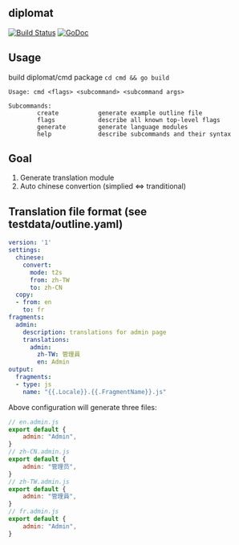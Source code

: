 diplomat
---------
[![Build Status](https://travis-ci.org/MinecraftXwinP/diplomat.svg?branch=master)](https://travis-ci.org/MinecraftXwinP/diplomat)
[![GoDoc](https://godoc.org/github.com/MinecraftXwinP/diplomat?status.svg)](https://godoc.org/github.com/MinecraftXwinP/diplomat)
## Usage

build diplomat/cmd package
`cd cmd && go build`

```
Usage: cmd <flags> <subcommand> <subcommand args>

Subcommands:
        create           generate example outline file
        flags            describe all known top-level flags
        generate         generate language modules
        help             describe subcommands and their syntax
```

## Goal

1. Generate translation module
2. Auto chinese convertion (simplied <=> tranditional)

## Translation file format (see testdata/outline.yaml)
```yaml
version: '1'
settings:
  chinese:
    convert:
      mode: t2s
      from: zh-TW
      to: zh-CN
  copy:
  - from: en
    to: fr
fragments:
  admin:
    description: translations for admin page
    translations:
      admin:
        zh-TW: 管理員
        en: Admin
output:
  fragments:
  - type: js
    name: "{{.Locale}}.{{.FragmentName}}.js"
```

Above configuration will generate three files:
```js
// en.admin.js
export default {
    admin: "Admin",
}
// zh-CN.admin.js
export default {
    admin: "管理员",
}
// zh-TW.admin.js
export default {
    admin: "管理員",
}
// fr.admin.js
export default {
    admin: "Admin",
}
```